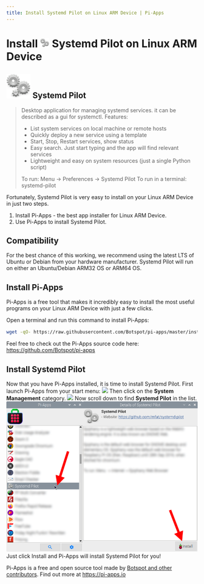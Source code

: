 ```yaml
---
title: Install Systemd Pilot on Linux ARM Device | Pi-Apps
---
```

<div class="simple-install-content content">

# Install <img src="/img/app-icons/Systemd Pilot/icon-64.png" height=24> Systemd Pilot on Linux ARM Device

## <img src="/img/app-icons/Systemd Pilot/icon-64.png"> Systemd Pilot
> Desktop application for managing systemd services. it can be described as a gui for systemctl.
> Features:
> - List system services on local machine or remote hosts
> - Quickly deploy a new service using a template
> - Start, Stop, Restart services, show status
> - Easy search. Just start typing and the app will find relevant services
> - Lightweight and easy on system resources (just a single Python script)
> 
> To run: Menu -> Preferences -> Systemd Pilot
> To run in a terminal: systemd-pilot

Fortunately, Systemd Pilot is very easy to install on your Linux ARM Device in just two steps.
1. Install Pi-Apps - the best app installer for Linux ARM Device.
2. Use Pi-Apps to install Systemd Pilot.
</div>
<div class="simple-install-content content">

## Compatibility
For the best chance of this working, we recommend using the latest LTS of Ubuntu or Debian from your hardware manufacturer.
Systemd Pilot will run on either an Ubuntu/Debian ARM32 OS or ARM64 OS.
</div>
<div class="simple-install-content content">

## Install Pi-Apps

Pi-Apps is a free tool that makes it incredibly easy to install the most useful programs on your Linux ARM Device with just a few clicks.

Open a terminal and run this command to install Pi-Apps:
```bash
wget -qO- https://raw.githubusercontent.com/Botspot/pi-apps/master/install | bash
```
Feel free to check out the Pi-Apps source code here: https://github.com/Botspot/pi-apps
</div>
<div class="simple-install-content content">

## Install Systemd Pilot

Now that you have Pi-Apps installed, it is time to install Systemd Pilot.
First launch Pi-Apps from your start menu:
<img src="/img/start-menu.png">
Then click on the <b>System Management</b> category.
<img src="/img/category-selections/System Management.png">
Now scroll down to find <b>Systemd Pilot</b> in the list.
<img src="/img/app-icons/Systemd Pilot/app-selection.png">
Just click Install and Pi-Apps will install Systemd Pilot for you!
</div>
<div class="simple-install-content content">

Pi-Apps is a free and open source tool made by [Botspot and other contributors](/about/#contributors). Find out more at https://pi-apps.io
</div>
